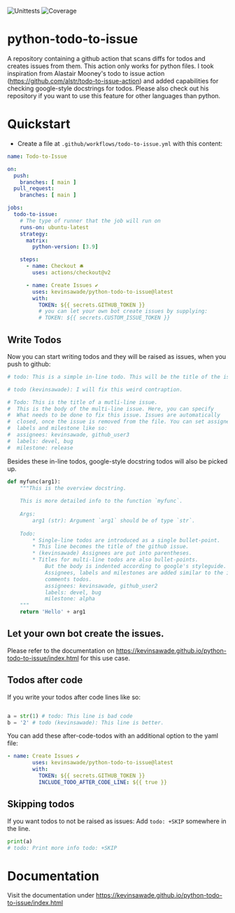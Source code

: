 ![Unittests](https://github.com/kevinsawade/python-todo-to-issue/actions/workflows/unittests.yml/badge.svg)
![Coverage](https://img.shields.io/endpoint?url=https://gist.githubusercontent.com/kevinsawade/5989424e030f59c478f353d5b9da91c2/raw/test.json)

# python-todo-to-issue

A repository containing a github action that scans diffs for todos and creates issues from them. This action only works for python files. I took inspiration from Alastair Mooney's todo to issue action (https://github.com/alstr/todo-to-issue-action) and added capabilities for checking google-style docstrings for todos. Please also check out his repository if you want to use this feature for other languages than python.

# Quickstart

- Create a file at `.github/workflows/todo-to-issue.yml` with this content:

```yaml
name: Todo-to-Issue

on:
  push:
    branches: [ main ]
  pull_request:
    branches: [ main ]

jobs:
  todo-to-issue:
    # The type of runner that the job will run on
    runs-on: ubuntu-latest
    strategy:
      matrix:
        python-version: [3.9]

    steps:
      - name: Checkout 🛎️
        uses: actions/checkout@v2

      - name: Create Issues ✔️
        uses: kevinsawade/python-todo-to-issue@latest
        with:
          TOKEN: ${{ secrets.GITHUB_TOKEN }}
          # you can let your own bot create issues by supplying:
          # TOKEN: ${{ secrets.CUSTOM_ISSUE_TOKEN }}
```

## Write Todos

Now you can start writing todos and they will be raised as issues, when you push to github:

```python
# todo: This is a simple in-line todo. This will be the title of the issue.

# todo (kevinsawade): I will fix this weird contraption.

# Todo: This is the title of a mutli-line issue.
#  This is the body of the multi-line issue. Here, you can specify
#  What needs to be done to fix this issue. Issues are automatically
#  closed, once the issue is removed from the file. You can set assignees,
#  labels and milestone like so:
#  assignees: kevinsawade, github_user3
#  labels: devel, bug
#  milestone: release
```

Besides these in-line todos, google-style docstring todos will also be picked up.

```python
def myfunc(arg1):
    """This is the overview docstring.
    
    This is more detailed info to the function `myfunc`.
    
    Args:
        arg1 (str): Argument `arg1` should be of type `str`.
    
    Todo:
        * Single-line todos are introduced as a single bullet-point.
        * This line becomes the title of the github issue.
        * (kevinsawade) Assignees are put into parentheses.
        * Titles for multi-line todos are also bullet-points.
            But the body is indented according to google's styleguide.
            Assignees, labels and milestones are added similar to the in-line
            comments todos.
            assignees: kevinsawade, github_user2
            labels: devel, bug
            milestone: alpha
    """
    return 'Hello' + arg1
```

## Let your own bot create the issues.

Please refer to the documentation on https://kevinsawade.github.io/python-todo-to-issue/index.html for this use case.

## Todos after code

If you write your todos after code lines like so:

```python

a = str(1) # todo: This line is bad code
b = '2' # todo (kevinsawade): This line is better.
```

You can add these after-code-todos with an additional option to the yaml file:

```yaml
- name: Create Issues ✔️
        uses: kevinsawade/python-todo-to-issue@latest
        with:
          TOKEN: ${{ secrets.GITHUB_TOKEN }}
          INCLUDE_TODO_AFTER_CODE_LINE: ${{ true }}
```

## Skipping todos

If you want todos to not be raised as issues: Add `todo: +SKIP` somewhere in the line.

```python
print(a)
# todo: Print more info todo: +SKIP
```

# Documentation

Visit the documentation under https://kevinsawade.github.io/python-todo-to-issue/index.html
